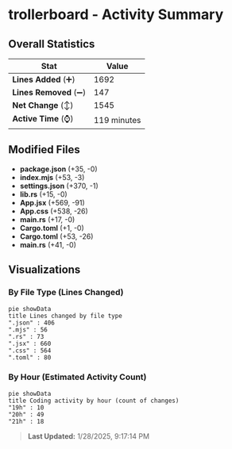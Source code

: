 # trollerboard - Activity Summary 

## Overall Statistics

| Stat                   | Value                                                             |
| ---------------------- | ----------------------------------------------------------------- |
| **Lines Added** (➕)   | 1692                                          |
| **Lines Removed** (➖) | 147                                        |
| **Net Change** (↕)    | 1545                |
| **Active Time** (⌚)   | 119 minutes |


## Modified Files
- **package.json** (+35, -0)
- **index.mjs** (+53, -3)
- **settings.json** (+370, -1)
- **lib.rs** (+15, -0)
- **App.jsx** (+569, -91)
- **App.css** (+538, -26)
- **main.rs** (+17, -0)
- **Cargo.toml** (+1, -0)
- **Cargo.toml** (+53, -26)
- **main.rs** (+41, -0)

## Visualizations

### By File Type (Lines Changed)

```mermaid
pie showData
title Lines changed by file type
".json" : 406
".mjs" : 56
".rs" : 73
".jsx" : 660
".css" : 564
".toml" : 80
```

### By Hour (Estimated Activity Count)

```mermaid
pie showData
title Coding activity by hour (count of changes)
"19h" : 10
"20h" : 49
"21h" : 18
```


> **Last Updated:** 1/28/2025, 9:17:14 PM